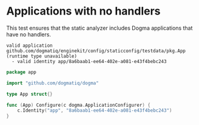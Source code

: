 # Applications with no handlers

This test ensures that the static analyzer includes Dogma applications that have
no handlers.

```au:output au:group="non-pointer"
valid application github.com/dogmatiq/enginekit/config/staticconfig/testdata/pkg.App (runtime type unavailable)
  - valid identity app/8a6baab1-ee64-402e-a081-e43f4bebc243
```

```go au:input au:group="non-pointer"
package app

import "github.com/dogmatiq/dogma"

type App struct{}

func (App) Configure(c dogma.ApplicationConfigurer) {
	c.Identity("app", "8a6baab1-ee64-402e-a081-e43f4bebc243")
}
```
